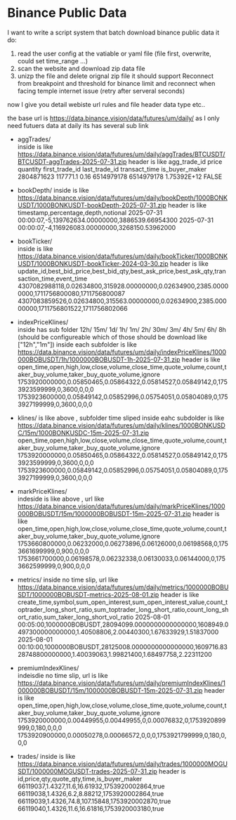 # Binance Public Data
I want to write a script system that batch download binance public data it do:
1. read the user config at the vatiable or yaml file (file first, overwrite, could set time_range ...)
2. scan the website and download zip data file
3. unizp the file and delete orignal zip file
it should support Reconnect from breakpoint and threshold for binance limit and reconnect when facing temple internet issue (retry after serveral seconds)

now I give you detail webiste url rules and file header data type etc..

the base url is https://data.binance.vision/data/futures/um/daily/ as I only need futuers data at daily
its has several sub link 
* aggTrades/		
  inside is like https://data.binance.vision/data/futures/um/daily/aggTrades/BTCUSDT/BTCUSDT-aggTrades-2025-07-31.zip 
  header is like 
  agg_trade_id	price	quantity	first_trade_id	last_trade_id	transact_time	is_buyer_maker
  2804871623	117771.1	0.16	6514979178	6514979178	1.75392E+12	FALSE

* bookDepth/
  inside is like https://data.binance.vision/data/futures/um/daily/bookDepth/1000BONKUSDT/1000BONKUSDT-bookDepth-2025-07-31.zip
  header is like
  timestamp,percentage,depth,notional
  2025-07-31 00:00:07,-5,139762634.00000000,3886539.66954300
  2025-07-31 00:00:07,-4,116926083.00000000,3268150.53962000

* bookTicker/		
  inside is like https://data.binance.vision/data/futures/um/daily/bookTicker/1000BONKUSDT/1000BONKUSDT-bookTicker-2024-03-30.zip
  header is like update_id,best_bid_price,best_bid_qty,best_ask_price,best_ask_qty,transaction_time,event_time
4307082988118,0.02634800,315928.00000000,0.02634900,2385.00000000,1711756800080,1711756800087
4307083859526,0.02634800,315563.00000000,0.02634900,2385.00000000,1711756801522,1711756802066

* indexPriceKlines/		
  inside has sub folder 12h/ 15m/ 1d/ 1h/ 1m/ 2h/ 30m/ 3m/ 4h/ 5m/ 6h/ 8h (should be configureable which of those should be download like ["12h","1m"])
  inside each subfolder is like https://data.binance.vision/data/futures/um/daily/indexPriceKlines/1000000BOBUSDT/1h/1000000BOBUSDT-1h-2025-07-31.zip
  header is like 
  open_time,open,high,low,close,volume,close_time,quote_volume,count,taker_buy_volume,taker_buy_quote_volume,ignore
1753920000000,0.05850465,0.05864322,0.05814527,0.05849142,0,1753923599999,0,3600,0,0,0
1753923600000,0.05849142,0.05852996,0.05754051,0.05804089,0,1753927199999,0,3600,0,0,0
  
* klines/ 
  is like above , subfolder time sliped 
  inside eahc subdolder  is like https://data.binance.vision/data/futures/um/daily/klines/1000BONKUSDC/15m/1000BONKUSDC-15m-2025-07-31.zip
  open_time,open,high,low,close,volume,close_time,quote_volume,count,taker_buy_volume,taker_buy_quote_volume,ignore
1753920000000,0.05850465,0.05864322,0.05814527,0.05849142,0,1753923599999,0,3600,0,0,0
1753923600000,0.05849142,0.05852996,0.05754051,0.05804089,0,1753927199999,0,3600,0,0,0

* markPriceKlines/	
  indeside is like above , url like https://data.binance.vision/data/futures/um/daily/markPriceKlines/1000000BOBUSDT/15m/1000000BOBUSDT-15m-2025-07-31.zip
  header is like 
  open_time,open,high,low,close,volume,close_time,quote_volume,count,taker_buy_volume,taker_buy_quote_volume,ignore
1753660800000,0.06232000,0.06273896,0.06126000,0.06198568,0,1753661699999,0,900,0,0,0
1753661700000,0.06198578,0.06232338,0.06130033,0.06144000,0,1753662599999,0,900,0,0,0

* metrics/
  inside no time slip, url like https://data.binance.vision/data/futures/um/daily/metrics/1000000BOBUSDT/1000000BOBUSDT-metrics-2025-08-01.zip
  header is like 
  create_time,symbol,sum_open_interest,sum_open_interest_value,count_toptrader_long_short_ratio,sum_toptrader_long_short_ratio,count_long_short_ratio,sum_taker_long_short_vol_ratio
2025-08-01 00:05:00,1000000BOBUSDT,28094099.0000000000000000,1608949.0497300000000000,1.40508806,2.00440300,1.67633929,1.51837000
2025-08-01 00:10:00,1000000BOBUSDT,28125008.0000000000000000,1609716.8328748800000000,1.40039063,1.99821400,1.68497758,2.22311200	
* premiumIndexKlines/	
  indeisdie no time slip, url is like https://data.binance.vision/data/futures/um/daily/premiumIndexKlines/1000000BOBUSDT/15m/1000000BOBUSDT-15m-2025-07-31.zip
  header is like open_time,open,high,low,close,volume,close_time,quote_volume,count,taker_buy_volume,taker_buy_quote_volume,ignore
1753920000000,0.00449955,0.00449955,0,0.00076832,0,1753920899999,0,180,0,0,0
1753920900000,0.00050278,0.00066572,0,0,0,1753921799999,0,180,0,0,0
  
* trades/
  inside is like https://data.binance.vision/data/futures/um/daily/trades/1000000MOGUSDT/1000000MOGUSDT-trades-2025-07-31.zip
  header is 
  id,price,qty,quote_qty,time,is_buyer_maker
66119037,1.4327,11.6,16.61932,1753920002864,true
66119038,1.4326,6.2,8.88212,1753920002864,true
66119039,1.4326,74.8,107.15848,1753920002870,true
66119040,1.4326,11.6,16.61816,1753920003180,true

